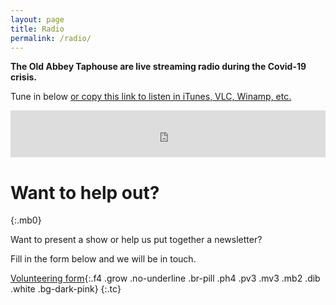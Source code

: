 ```yaml
---
layout: page
title: Radio
permalink: /radio/
---
```


**The Old Abbey Taphouse are live streaming radio during the Covid-19 crisis.**

Tune in below [or copy this link to listen in iTunes, VLC, Winamp, etc.](https://s1.citrus3.com:2000/tunein/TOATRadio/stream/pls)

<iframe width="100%" height="75" src="https://s1.citrus3.com:2000/AudioPlayer/TOATRadio?mount=/stream&" border="0" style="border: 0;"></iframe>



# Want to help out?
{:.mb0}

Want to present a show or help us put together a newsletter?

Fill in the form below and we will be in touch.

[Volunteering form](){:.f4 .grow .no-underline .br-pill .ph4 .pv3 .mv3 .mb2 .dib .white .bg-dark-pink}
{:.tc}

